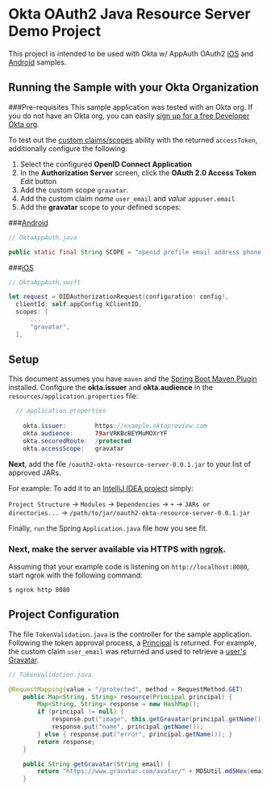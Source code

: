 # Okta OAuth2 Java Resource Server Demo Project
This project is intended to be used with Okta w/ AppAuth OAuth2 [iOS](https://github.com/oktadeveloper/okta-openidconnect-appauth-sample-swift) and [Android](https://github.com/oktadeveloper/okta-openidconnect-appauth-sample-android) samples.

## Running the Sample with your Okta Organization

###Pre-requisites
This sample application was tested with an Okta org. If you do not have an Okta org, you can easily [sign up for a free Developer Okta org](https://www.okta.com/developer/signup/).

To test out the [custom claims/scopes](http://openid.net/specs/openid-connect-core-1_0.html#AdditionalClaims) ability with the returned `accessToken`, additionally configure the following:

1. Select the configured **OpenID Connect Application**
2. In the **Authorization Server** screen, click the **OAuth 2.0 Access Token** *Edit* button
3. Add the custom scope `gravatar`.
4. Add the custom claim *name* `user_email` and *value* `appuser.email`
5. Add the **gravatar** scope to your defined scopes:

###[Android](https://github.com/oktadeveloper/okta-openidconnect-appauth-sample-android)
```java
// OktaAppAuth.java

public static final String SCOPE = "openid profile email address phone groups offline_access gravatar";
```
###[iOS](https://github.com/oktadeveloper/okta-openidconnect-appauth-sample-swift)
```swift
// OktaAppAuth.swift

let request = OIDAuthorizationRequest(configuration: config!,
  clientId: self.appConfig.kClientID,
  scopes: [
      ...
      "gravatar",
  ],
```

## Setup
This document assumes you have `maven` and the [Spring Boot Maven Plugin](http://docs.spring.io/spring-boot/docs/1.4.0.RELEASE/maven-plugin/) installed.
Configure the **okta.issuer** and **okta.audience** in the `resources/application.properties` file:
```java
  // application.properties
  
  	okta.issuer:        https://example.oktapreview.com
	okta.audience:      79arVRKBcBEYMuMOXrYF
	okta.securedRoute:  /protected
	okta.accessScope:   gravatar
```

**Next**, add the file `/oauth2-okta-resource-server-0.0.1.jar` to your list of approved JARs.

For example: To add it to an [IntelliJ IDEA project](https://www.jetbrains.com/idea/) simply:

`Project Structure` -> `Modules` -> `Dependencies` -> `+` -> `JARs or directories...` -> `/path/to/jar/oauth2-okta-resource-server-0.0.1.jar`

Finally, `run` the Spring `Application.java` file how you see fit.


### Next, make the server available via HTTPS with [ngrok](https://ngrok.com/).

Assuming that your example code is listening on
`http://localhost:8080`, start ngrok with the following command:
```
$ ngrok http 8080
```

## Project Configuration
The file `TokenValidation.java` is the controller for the sample application. Following the token approval process, a [Principal](https://docs.oracle.com/javase/7/docs/api/java/security/Principal.html) is returned. For example, the custom claim `user_email` was returned and used to retrieve a [user's Gravatar](https://en.gravatar.com/).
```java
// TokenValidation.java

@RequestMapping(value = "/protected", method = RequestMethod.GET)
    public Map<String, String> resource(Principal principal) {
        Map<String, String> response = new HashMap();
        if (principal != null) {
            response.put("image", this.getGravatar(principal.getName()));
            response.put("name", principal.getName());
        } else { response.put("error", principal.getName()); }
        return response;
    }

    public String getGravatar(String email) {
        return "https://www.gravatar.com/avatar/" + MD5Util.md5Hex(email) + "?s=200&r=pg&d=retro";
    }
```
